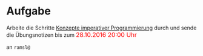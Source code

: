 # Aufgabe

Arbeite die Schritte [Konzepte imperativer Programmierung](http://www.inf-schule.de/programmierung/imperativeprogrammierung/konzepteimp) durch und sende die Übungsnotizen bis zum 
<font size="3" color="red">28.10.2016 20:00 Uhr</font>

an `ramsl@`
